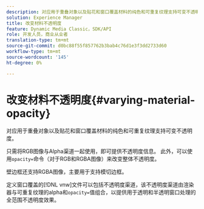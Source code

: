 ```yaml
---
description: 对应用于重叠对象以及贴花和窗口覆盖材料的纯色和可重复纹理支持可变不透明度。
solution: Experience Manager
title: 改变材料不透明度
feature: Dynamic Media Classic，SDK/API
role: 开发人员，商业从业者
translation-type: tm+mt
source-git-commit: d0bc88f55f857762b3bab4c76d1e3f3dd2733d60
workflow-type: tm+mt
source-wordcount: '145'
ht-degree: 0%

---
```



# 改变材料不透明度{#varying-material-opacity}

对应用于重叠对象以及贴花和窗口覆盖材料的纯色和可重复纹理支持可变不透明度。

只需将RGB图像与Alpha渠道一起使用，即可提供不透明度信息。 此外，可以使用`opacity=`命令（对于RGB和RGBA图像）来改变整体不透明度。

壁边框还支持RGBA图像，主要用于支持模切边框。

定义窗口覆盖的[!DNL vnw]文件可以包括不透明度渠道，该不透明度渠道由渲染器与可重复纹理的alpha和`opacity=`值组合，以提供用于透明和半透明窗口处理的全范围不透明度效果。
